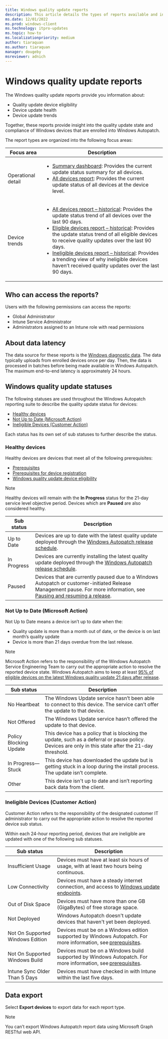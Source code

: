 ```yaml
---
title: Windows quality update reports
description: This article details the types of reports available and info about update device eligibility, device update health, device update trends in Windows Autopatch 
ms.date: 12/01/2022
ms.prod: windows-client
ms.technology: itpro-updates
ms.topic: how-to
ms.localizationpriority: medium
author: tiaraquan
ms.author: tiaraquan
manager: dougeby
msreviewer: adnich
---
```


# Windows quality update reports

The Windows quality update reports provide you information about:

- Quality update device eligibility
- Device update health
- Device update trends  

Together, these reports provide insight into the quality update state and compliance of Windows devices that are enrolled into Windows Autopatch.  

The report types are organized into the following focus areas:

| Focus area | Description |
| ----- | ----- |
| Operational detail | <ul><li>[Summary dashboard](windows-autopatch-windows-quality-update-summary-dashboard.md): Provides the current update status summary for all devices.</li><li>[All devices report](windows-autopatch-windows-quality-update-all-devices-report.md): Provides the current update status of all devices at the device level.</li></ul> |
| Device trends | <ul><li>[All devices report – historical](windows-autopatch-windows-quality-update-all-devices-historical-report.md): Provides the update status trend of all devices over the last 90 days.</li><li>[Eligible devices report – historical](windows-autopatch-windows-quality-update-eligible-devices-historical-report.md): Provides the update status trend of all eligible devices to receive quality updates over the last 90 days.</li><li>[Ineligible devices report – historical](windows-autopatch-windows-quality-update-ineligible-devices-historical-report.md): Provides a trending view of why ineligible devices haven’t received quality updates over the last 90 days.</li></ul> |

## Who can access the reports?

Users with the following permissions can access the reports:

- Global Administrator
- Intune Service Administrator
- Administrators assigned to an Intune role with read permissions

## About data latency

The data source for these reports is the [Windows diagnostic data](../references/windows-autopatch-privacy.md#microsoft-windows-1011-diagnostic-data). The data typically uploads from enrolled devices once per day. Then, the data is processed in batches before being made available in Windows Autopatch. The maximum end-to-end latency is approximately 24 hours.

## Windows quality update statuses

The following statuses are used throughout the Windows Autopatch reporting suite to describe the quality update status for devices:  

- [Healthy devices](#healthy-devices)
- [Not Up to Date (Microsoft Action)](#not-up-to-date-microsoft-action)
- [Ineligible Devices (Customer Action)](#ineligible-devices-customer-action)

Each status has its own set of sub statuses to further describe the status.

### Healthy devices

Healthy devices are devices that meet all of the following prerequisites:

- [Prerequisites](../prepare/windows-autopatch-prerequisites.md)
- [Prerequisites for device registration](../deploy/windows-autopatch-register-devices.md#prerequisites-for-device-registration)
- [Windows quality update device eligibility](../operate/windows-autopatch-windows-quality-update-overview.md#device-eligibility)

> [!NOTE]
> Healthy devices will remain with the **In Progress** status for the 21-day service level objective period. Devices which are **Paused** are also considered healthy.

| Sub status | Description |
| ----- | ----- |
| Up to Date | Devices are up to date with the latest quality update deployed through the [Windows Autopatch release schedule](../operate/windows-autopatch-windows-quality-update-overview.md#windows-quality-update-releases). |
| In Progress | Devices are currently installing the latest quality update deployed through the [Windows Autopatch release schedule](../operate/windows-autopatch-windows-quality-update-overview.md#windows-quality-update-releases). |
| Paused | Devices that are currently paused due to a Windows Autopatch or customer-initiated Release Management pause. For more information, see [Pausing and resuming a release](../operate/windows-autopatch-windows-quality-update-overview.md#pausing-and-resuming-a-release). |

### Not Up to Date (Microsoft Action)

Not Up to Date means a device isn’t up to date when the:

- Quality update is more than a month out of date, or the device is on last month’s quality update  
- Device is more than 21 days overdue from the last release.

> [!NOTE]
> Microsoft Action refers to the responsibility of the Windows Autopatch Service Engineering Team to carry out the appropriate action to resolve the reported device state. Windows Autopatch aims to keep at least [95% of eligible devices on the latest Windows quality update 21 days after release](../operate/windows-autopatch-windows-quality-update-overview.md#service-level-objective).

| Sub status | Description |
| ----- | ----- |
| No Heartbeat | The Windows Update service hasn’t been able to connect to this device. The service can’t offer the update to that device. |
| Not Offered | The Windows Update service hasn’t offered the update to that device. |
| Policy Blocking Update | This device has a policy that is blocking the update, such as a deferral or pause policy. Devices are only in this state after the 21-day threshold. |
| In Progress—Stuck | This device has downloaded the update but is getting stuck in a loop during the install process. The update isn’t complete. |
| Other | This device isn't up to date and isn’t reporting back data from the client. |

### Ineligible Devices (Customer Action)

Customer Action refers to the responsibility of the designated customer IT administrator to carry out the appropriate action to resolve the reported device sub status.  

Within each 24-hour reporting period, devices that are ineligible are updated with one of the following sub statuses.

| Sub status | Description |
| ----- | ----- |
| Insufficient Usage | Devices must have at least six hours of usage, with at least two hours being continuous. |
| Low Connectivity | Devices must have a steady internet connection, and access to [Windows update endpoints](../prepare/windows-autopatch-configure-network.md). |
| Out of Disk Space | Devices must have more than one GB (GigaBytes) of free storage space. |
| Not Deployed | Windows Autopatch doesn't update devices that haven't yet been deployed. |
| Not On Supported Windows Edition | Devices must be on a Windows edition supported by Windows Autopatch. For more information, see [prerequisites](../prepare/windows-autopatch-prerequisites.md). |
| Not On Supported Windows Build | Devices must be on a Windows build supported by Windows Autopatch. For more information, see [prerequisites](../prepare/windows-autopatch-prerequisites.md). |
| Intune Sync Older Than 5 Days | Devices must have checked in with Intune within the last five days. |

## Data export

Select **Export devices** to export data for each report type.  

> [!NOTE]
> You can’t export Windows Autopatch report data using Microsoft Graph RESTful web API.
